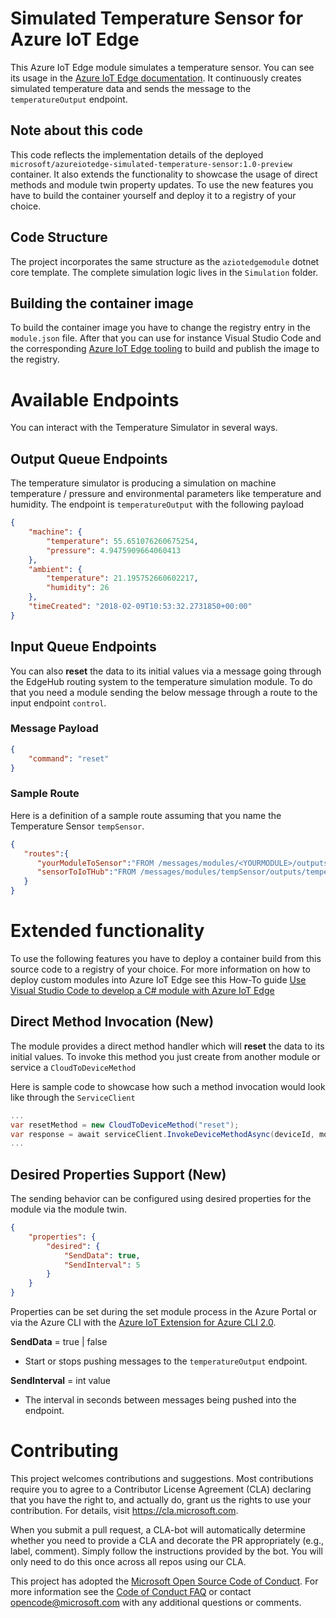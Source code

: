 # Simulated Temperature Sensor for Azure IoT Edge

This Azure IoT Edge module simulates a temperature sensor. You can see its usage in the [Azure IoT Edge documentation](https://docs.microsoft.com/en-us/azure/iot-edge/). It continuously creates simulated temperature data and sends the message to the `temperatureOutput` endpoint.

## Note about this code 

This code reflects the implementation details of the deployed `microsoft/azureiotedge-simulated-temperature-sensor:1.0-preview` container. It also extends the functionality to showcase the usage of direct methods and module twin property updates. To use the new features you have to build the container yourself and deploy it to a registry of your choice. 

## Code Structure

The project incorporates the same structure as the `aziotedgemodule` dotnet core template. The complete simulation logic lives in the `Simulation` folder.

## Building the container image

To build the container image you have to change the registry entry in the `module.json` file. After that you can use for instance Visual Studio Code and the corresponding [Azure IoT Edge tooling](https://marketplace.visualstudio.com/items?itemName=vsciot-vscode.azure-iot-edge) to build and publish the image to the registry.

# Available Endpoints

You can interact with the Temperature Simulator in several ways. 

## Output Queue Endpoints

The temperature simulator is producing a simulation on machine temperature / pressure and environmental parameters like temperature and humidity. The endpoint is `temperatureOutput` with the following payload

```json
{
    "machine": {
        "temperature": 55.651076260675254,
        "pressure": 4.9475909664060413
    },
    "ambient": {
        "temperature": 21.195752660602217,
        "humidity": 26
    },
    "timeCreated": "2018-02-09T10:53:32.2731850+00:00"
}
```

## Input Queue Endpoints

You can also **reset** the data to its initial values via a message going through the EdgeHub routing system to the temperature simulation module. To do that you need a module sending the below message through a route to the input endpoint `control`.

### Message Payload

```json
{
    "command": "reset"
}
```

### Sample Route

Here is a definition of a sample route assuming that you name the Temperature Sensor `tempSensor`. 

```json
{
   "routes":{
      "yourModuleToSensor":"FROM /messages/modules/<YOURMODULE>/outputs/<YOUROUTPUTENDPOINT> INTO BrokeredEndpoint(\"/modules/tempSensor/inputs/control\")",
      "sensorToIoTHub":"FROM /messages/modules/tempSensor/outputs/temperatureOutput INTO $upstream"
   }
}
```

# Extended functionality

To use the following features you have to deploy a container build from this source code to a registry of your choice. For more information on how to deploy custom modules into Azure IoT Edge see this How-To guide [Use Visual Studio Code to develop a C# module with Azure IoT Edge](https://docs.microsoft.com/en-us/azure/iot-edge/how-to-vscode-develop-csharp-module) 

## Direct Method Invocation (New)

The module provides a direct method handler which will **reset** the data to its initial values. To invoke this method you just create from another module or service a `CloudToDeviceMethod`

Here is sample code to showcase how such a method invocation would look like through the `ServiceClient`

```c#
...
var resetMethod = new CloudToDeviceMethod("reset");
var response = await serviceClient.InvokeDeviceMethodAsync(deviceId, moduleId, resetMethod);
...
```

## Desired Properties Support (New)

The sending behavior can be configured using desired properties for the module via the module twin.

```json
{
    "properties": {
        "desired": {
            "SendData": true,
            "SendInterval": 5
        }
    }
}
```

Properties can be set during the set module process in the Azure Portal or via the Azure CLI with the [Azure IoT Extension for Azure CLI 2.0](https://github.com/Azure/azure-iot-cli-extension).

**SendData** = true | false
- Start or stops pushing messages to the `temperatureOutput` endpoint.

**SendInterval** = int value
- The interval in seconds between messages being pushed into the endpoint.

# Contributing

This project welcomes contributions and suggestions.  Most contributions require you to agree to a
Contributor License Agreement (CLA) declaring that you have the right to, and actually do, grant us
the rights to use your contribution. For details, visit https://cla.microsoft.com.

When you submit a pull request, a CLA-bot will automatically determine whether you need to provide
a CLA and decorate the PR appropriately (e.g., label, comment). Simply follow the instructions
provided by the bot. You will only need to do this once across all repos using our CLA.

This project has adopted the [Microsoft Open Source Code of Conduct](https://opensource.microsoft.com/codeofconduct/).
For more information see the [Code of Conduct FAQ](https://opensource.microsoft.com/codeofconduct/faq/) or
contact [opencode@microsoft.com](mailto:opencode@microsoft.com) with any additional questions or comments.
